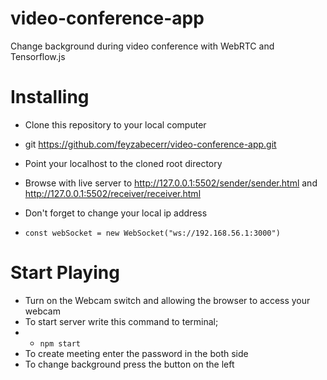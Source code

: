 # video-conference-app
 Change background during video conference with WebRTC and Tensorflow.js
 
# Installing
* Clone this repository to your local computer

* git https://github.com/feyzabecerr/video-conference-app.git
* Point your localhost to the cloned root directory
* Browse with live server to http://127.0.0.1:5502/sender/sender.html and  http://127.0.0.1:5502/receiver/receiver.html
* Don't forget to change your local ip address 
* `const webSocket = new WebSocket("ws://192.168.56.1:3000")`


# Start Playing
* Turn on the Webcam switch and allowing the browser to access your webcam
* To start server write this command to terminal;
* * `npm start` 
* To create meeting enter the password in the both side
* To change background press the button on the left
 
